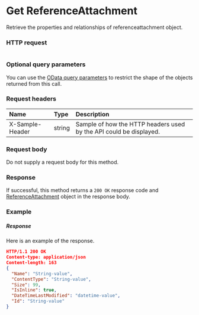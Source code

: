 # Get ReferenceAttachment

Retrieve the properties and relationships of referenceattachment object.
### HTTP request
```http

```
### Optional query parameters
You can use the [OData query parameters](odata-optional-query-parameters.md) to restrict the shape of the objects returned from this call.
### Request headers
| Name       | Type | Description|
|:-----------|:------|:----------|
| X-Sample-Header  | string  | Sample of how the HTTP headers used by the API could be displayed.|

### Request body
Do not supply a request body for this method.
### Response
If successful, this method returns a `200 OK` response code and [ReferenceAttachment](../resources/referenceattachment.md) object in the response body.
### Example
##### Response
Here is an example of the response.
```json
HTTP/1.1 200 OK
Content-type: application/json
Content-length: 163
{
  "Name": "String-value",
  "ContentType": "String-value",
  "Size": 99,
  "IsInline": true,
  "DateTimeLastModified": "datetime-value",
  "Id": "String-value"
}
```
